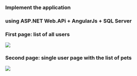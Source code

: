 ### Implement the application
### using ASP.NET Web.APi + AngularJs + SQL Server

### First page: list of all users
![](https://lh3.googleusercontent.com/E5HnNIw121_Y8VR4qkPBoZMiO9mZF-4tuIoUil4JIHPd5ISPDo9a_0LR-FD-ZX1mMY-HYvwsQ4hn8FNuYoBpqLyOuMe-Ste0DJgFgKVo5mVRMJ-a68kdjviupNP2ZyPTl5a4exrl)
### Second page: single user page with the list of pets
![](https://lh3.googleusercontent.com/8lY83DGH3qH9mE8HX-Hkl4SxxPz4ELkl3WUHpXaqgam7EEQ-cYIJqkmDIeiIkDluEIk2J4hWE333u_hLPRZtCBEDW-9dtWqFdaUKcnCHbmOvY49e-rYm_c-jRJQIH9hK9yVzy9Sy)
